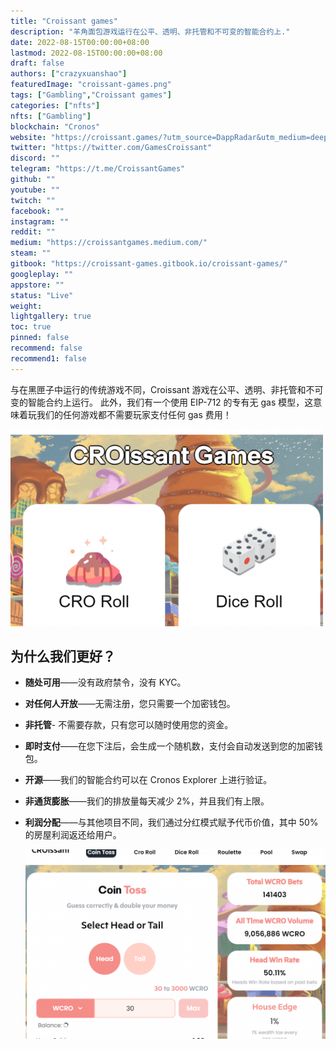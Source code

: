 ```yaml
---
title: "Croissant games"
description: "羊角面包游戏运行在公平、透明、非托管和不可变的智能合约上."
date: 2022-08-15T00:00:00+08:00
lastmod: 2022-08-15T00:00:00+08:00
draft: false
authors: ["crazyxuanshao"]
featuredImage: "croissant-games.png"
tags: ["Gambling","Croissant games"]
categories: ["nfts"]
nfts: ["Gambling"]
blockchain: "Cronos"
website: "https://croissant.games/?utm_source=DappRadar&utm_medium=deeplink&utm_campaign=visit-website"
twitter: "https://twitter.com/GamesCroissant"
discord: ""
telegram: "https://t.me/CroissantGames"
github: ""
youtube: ""
twitch: ""
facebook: ""
instagram: ""
reddit: ""
medium: "https://croissantgames.medium.com/"
steam: ""
gitbook: "https://croissant-games.gitbook.io/croissant-games/"
googleplay: ""
appstore: ""
status: "Live"
weight: 
lightgallery: true
toc: true
pinned: false
recommend: false
recommend1: false
---
```

<p>与在黑匣子中运行的传统游戏不同，Croissant 游戏在公平、透明、非托管和不可变的智能合约上运行。 此外，我们有一个使用 EIP-712 的专有无 gas 模型，这意味着玩我们的任何游戏都不需要玩家支付任何 gas 费用！</p>

![fbsdub](fbsdub.png)

## 为什么我们更好？

- **随处可用**——没有政府禁令，没有 KYC。

- **对任何人开放**——无需注册，您只需要一个加密钱包。

- **非托管**- 不需要存款，只有您可以随时使用您的资金。

- **即时支付**——在您下注后，会生成一个随机数，支付会自动发送到您的加密钱包。

- **开源**——我们的智能合约可以在 Cronos Explorer 上进行验证。

- **非通货膨胀**——我们的排放量每天减少 2%，并且我们有上限。

- **利润分配**——与其他项目不同，我们通过分红模式赋予代币价值，其中 50% 的房屋利润返还给用户。

  ![disnf](disnf.png)